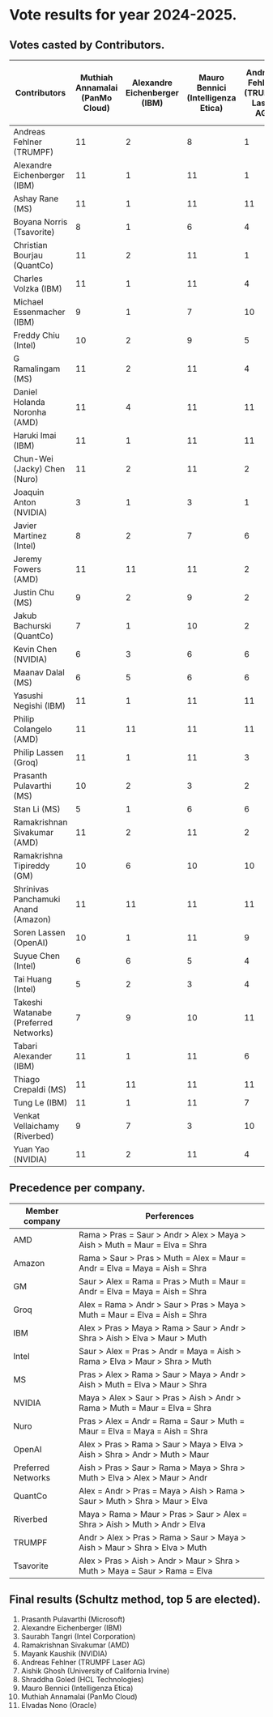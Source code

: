 # Vote results for year 2024-2025.
## Votes casted by Contributors.
| Contributors | Muthiah Annamalai (PanMo Cloud) | Alexandre Eichenberger (IBM) | Mauro Bennici (Intelligenza Etica) | Andreas Fehlner (TRUMPF Laser AG) | Ramakrishnan Sivakumar (AMD) | Prasanth Pulavarthi (Microsoft) | Elvadas Nono (Oracle) | Mayank Kaushik (NVIDIA) | Aishik Ghosh (University of California Irvine) | Saurabh Tangri (Intel Corporation) | Shraddha Goled (HCL Technologies) | 
|-------|-------|-------|-------|-------|-------|-------|-------|-------|-------|-------|-------|
| Andreas Fehlner (TRUMPF) | 11 | 2 | 8 | 1 | 4 | 3 | 10 | 6 | 7 | 5 | 9 | 
| Alexandre Eichenberger (IBM) | 11 | 1 | 11 | 1 | 6 | 1 | 11 | 1 | 11 | 1 | 11 | 
| Ashay Rane (MS) | 11 | 1 | 11 | 11 | 11 | 2 | 11 | 11 | 11 | 11 | 11 | 
| Boyana Norris (Tsavorite) | 8 | 1 | 6 | 4 | 11 | 2 | 11 | 9 | 3 | 9 | 7 | 
| Christian Bourjau (QuantCo) | 11 | 2 | 11 | 1 | 4 | 3 | 11 | 5 | 6 | 11 | 11 | 
| Charles Volzka (IBM) | 11 | 1 | 11 | 4 | 2 | 3 | 11 | 5 | 7 | 6 | 11 | 
| Michael Essenmacher (IBM) | 9 | 1 | 7 | 10 | 5 | 2 | 6 | 4 | 11 | 3 | 8 | 
| Freddy Chiu (Intel) | 10 | 2 | 9 | 5 | 4 | 3 | 8 | 6 | 7 | 1 | 11 | 
| G Ramalingam (MS) | 11 | 2 | 11 | 4 | 4 | 1 | 11 | 4 | 11 | 4 | 11 | 
| Daniel Holanda Noronha (AMD) | 11 | 4 | 11 | 11 | 1 | 4 | 11 | 4 | 5 | 4 | 11 | 
| Haruki Imai (IBM) | 11 | 1 | 11 | 11 | 11 | 2 | 11 | 2 | 11 | 11 | 11 | 
| Chun-Wei (Jacky) Chen (Nuro) | 11 | 2 | 11 | 2 | 2 | 1 | 11 | 11 | 11 | 2 | 11 | 
| Joaquin Anton (NVIDIA) | 3 | 1 | 3 | 1 | 2 | 1 | 3 | 1 | 3 | 2 | 3 | 
| Javier Martinez (Intel) | 8 | 2 | 7 | 6 | 10 | 4 | 11 | 5 | 3 | 1 | 9 | 
| Jeremy Fowers (AMD) | 11 | 11 | 11 | 2 | 1 | 2 | 11 | 11 | 11 | 2 | 11 | 
| Justin Chu (MS) | 9 | 2 | 9 | 2 | 2 | 1 | 5 | 2 | 9 | 2 | 9 | 
| Jakub Bachurski (QuantCo) | 7 | 1 | 10 | 2 | 8 | 6 | 11 | 4 | 5 | 3 | 9 | 
| Kevin Chen (NVIDIA) | 6 | 3 | 6 | 6 | 6 | 2 | 6 | 1 | 4 | 5 | 6 | 
| Maanav Dalal (MS) | 6 | 5 | 6 | 6 | 2 | 1 | 6 | 3 | 6 | 4 | 6 | 
| Yasushi Negishi (IBM) | 11 | 1 | 11 | 11 | 11 | 11 | 11 | 11 | 11 | 11 | 11 | 
| Philip Colangelo (AMD) | 11 | 11 | 11 | 11 | 1 | 11 | 11 | 11 | 11 | 11 | 11 | 
| Philip Lassen (Groq) | 11 | 1 | 11 | 3 | 1 | 5 | 11 | 6 | 11 | 4 | 11 | 
| Prasanth Pulavarthi (MS) | 10 | 2 | 3 | 2 | 2 | 1 | 3 | 2 | 3 | 2 | 10 | 
| Stan Li (MS) | 5 | 1 | 6 | 6 | 4 | 6 | 6 | 6 | 2 | 3 | 6 | 
| Ramakrishnan Sivakumar (AMD) | 11 | 2 | 11 | 2 | 1 | 2 | 11 | 3 | 11 | 2 | 11 | 
| Ramakrishna Tipireddy (GM) | 10 | 6 | 10 | 10 | 6 | 6 | 10 | 10 | 10 | 1 | 10 | 
| Shrinivas Panchamuki Anand (Amazon) | 11 | 11 | 11 | 11 | 1 | 3 | 11 | 11 | 11 | 2 | 11 | 
| Soren Lassen (OpenAI) | 10 | 1 | 11 | 9 | 3 | 2 | 6 | 5 | 7 | 4 | 8 | 
| Suyue Chen (Intel) | 6 | 6 | 5 | 4 | 5 | 6 | 2 | 5 | 3 | 1 | 5 | 
| Tai Huang (Intel) | 5 | 2 | 3 | 4 | 2 | 1 | 3 | 2 | 5 | 1 | 4 | 
| Takeshi Watanabe (Preferred Networks) | 7 | 9 | 10 | 11 | 4 | 2 | 8 | 5 | 1 | 3 | 6 | 
| Tabari Alexander (IBM) | 11 | 1 | 11 | 6 | 5 | 5 | 11 | 7 | 8 | 5 | 5 | 
| Thiago Crepaldi (MS) | 11 | 11 | 11 | 11 | 1 | 2 | 11 | 11 | 11 | 11 | 11 | 
| Tung Le (IBM) | 11 | 1 | 11 | 7 | 3 | 4 | 11 | 2 | 11 | 5 | 6 | 
| Venkat Vellaichamy (Riverbed) | 9 | 7 | 3 | 10 | 2 | 4 | 11 | 1 | 8 | 5 | 7 | 
| Yuan Yao (NVIDIA) | 11 | 2 | 11 | 4 | 11 | 11 | 11 | 1 | 3 | 5 | 11 | 

## Precedence per company.
| Member company | Perferences |
|----------------|-------------------------------------------------------------|
| AMD | Rama > Pras = Saur > Andr > Alex > Maya > Aish > Muth = Maur = Elva = Shra |
| Amazon | Rama > Saur > Pras > Muth = Alex = Maur = Andr = Elva = Maya = Aish = Shra |
| GM | Saur > Alex = Rama = Pras > Muth = Maur = Andr = Elva = Maya = Aish = Shra |
| Groq | Alex = Rama > Andr > Saur > Pras > Maya > Muth = Maur = Elva = Aish = Shra |
| IBM | Alex > Pras > Maya > Rama > Saur > Andr > Shra > Aish > Elva > Maur > Muth |
| Intel | Saur > Alex = Pras > Andr = Maya = Aish > Rama > Elva > Maur > Shra > Muth |
| MS | Pras > Alex > Rama > Saur > Maya > Andr > Aish > Muth = Elva > Maur > Shra |
| NVIDIA | Maya > Alex > Saur > Pras > Aish > Andr > Rama > Muth = Maur = Elva = Shra |
| Nuro | Pras > Alex = Andr = Rama = Saur > Muth = Maur = Elva = Maya = Aish = Shra |
| OpenAI | Alex > Pras > Rama > Saur > Maya > Elva > Aish > Shra > Andr > Muth > Maur |
| Preferred Networks | Aish > Pras > Saur > Rama > Maya > Shra > Muth > Elva > Alex > Maur > Andr |
| QuantCo | Alex = Andr > Pras = Maya > Aish > Rama > Saur > Muth > Shra > Maur > Elva |
| Riverbed | Maya > Rama > Maur > Pras > Saur > Alex = Shra > Aish > Muth > Andr > Elva |
| TRUMPF | Andr > Alex > Pras > Rama > Saur > Maya > Aish > Maur > Shra > Elva > Muth |
| Tsavorite | Alex > Pras > Aish > Andr > Maur > Shra > Muth > Maya = Saur > Rama = Elva |

## Final results (Schultz method, top 5 are elected).
1.  Prasanth Pulavarthi (Microsoft)
2.  Alexandre Eichenberger (IBM)
3.  Saurabh Tangri (Intel Corporation)
4.  Ramakrishnan Sivakumar (AMD)
5.  Mayank Kaushik (NVIDIA)
6.  Andreas Fehlner (TRUMPF Laser AG)
7.  Aishik Ghosh (University of California Irvine)
8.  Shraddha Goled (HCL Technologies)
9.  Mauro Bennici (Intelligenza Etica)
10.  Muthiah Annamalai (PanMo Cloud)
10.  Elvadas Nono (Oracle)
